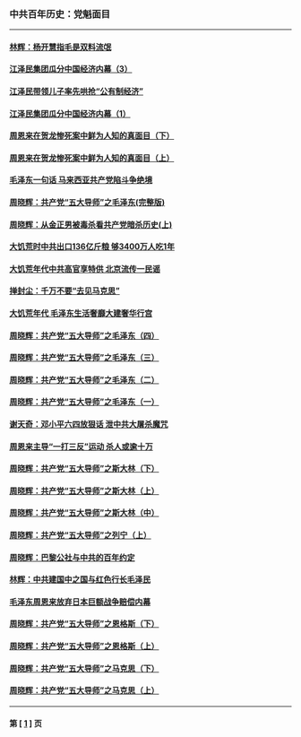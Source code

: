 ### 中共百年历史：党魁面目
---
#### [林辉：杨开慧指毛是双料流氓](../../pages/nf1176107/n9005586.md) 
#### [江泽民集团瓜分中国经济内幕（3）](../../pages/nf1176107/n9004721.md) 
#### [江泽民带领儿子率先哄抢“公有制经济”](../../pages/nf1176107/n8999624.md) 
#### [江泽民集团瓜分中国经济内幕（1）](../../pages/nf1176107/n8983112.md) 
#### [周恩来在贺龙惨死案中鲜为人知的真面目（下）](../../pages/nf1176107/n8947333.md) 
#### [周恩来在贺龙惨死案中鲜为人知的真面目（上）](../../pages/nf1176107/n8943577.md) 
#### [毛泽东一句话 马来西亚共产党陷斗争绝境](../../pages/nf1176107/n8873267.md) 
#### [周晓辉：共产党“五大导师”之毛泽东(完整版)](../../pages/nf1176107/n8859796.md) 
#### [周晓辉：从金正男被毒杀看共产党暗杀历史(上)](../../pages/nf1176107/n8823766.md) 
#### [大饥荒时中共出口136亿斤粮 够3400万人吃1年](../../pages/nf1176107/n8822378.md) 
#### [大饥荒年代中共高官享特供 北京流传一民谣](../../pages/nf1176107/n8810787.md) 
#### [掸封尘：千万不要“去见马克思”](../../pages/nf1176107/n8810304.md) 
#### [大饥荒年代 毛泽东生活奢靡大建奢华行宫](../../pages/nf1176107/n8807341.md) 
#### [周晓辉：共产党“五大导师”之毛泽东（四）](../../pages/nf1176107/n8793965.md) 
#### [周晓辉：共产党“五大导师”之毛泽东（三）](../../pages/nf1176107/n8787054.md) 
#### [周晓辉：共产党“五大导师”之毛泽东（二）](../../pages/nf1176107/n8783966.md) 
#### [周晓辉：共产党“五大导师”之毛泽东（一）](../../pages/nf1176107/n8780394.md) 
#### [谢天奇：邓小平六四放狠话 泄中共大屠杀魔咒](../../pages/nf1176107/n8761768.md) 
#### [周恩来主导“一打三反”运动 杀人或逾十万](../../pages/nf1176107/n8758643.md) 
#### [周晓辉：共产党“五大导师”之斯大林（下）](../../pages/nf1176107/n8743600.md) 
#### [周晓辉：共产党“五大导师”之斯大林（上）](../../pages/nf1176107/n8743542.md) 
#### [周晓辉：共产党“五大导师”之斯大林（中）](../../pages/nf1176107/n8743566.md) 
#### [周晓辉：共产党“五大导师”之列宁（上）](../../pages/nf1176107/n8708536.md) 
#### [周晓辉：巴黎公社与中共的百年约定](../../pages/nf1176107/n8705505.md) 
#### [林辉：中共建国中之国与红色行长毛泽民](../../pages/nf1176107/n8702670.md) 
#### [毛泽东周恩来放弃日本巨额战争赔偿内幕](../../pages/nf1176107/n8697753.md) 
#### [周晓辉：共产党“五大导师”之恩格斯（下）](../../pages/nf1176107/n8683679.md) 
#### [周晓辉：共产党“五大导师”之恩格斯（上）](../../pages/nf1176107/n8683011.md) 
#### [周晓辉：共产党“五大导师”之马克思（下）](../../pages/nf1176107/n8671884.md) 
#### [周晓辉：共产党“五大导师”之马克思（上）](../../pages/nf1176107/n8671842.md) 

---
#### 第 [ [1](./1.md) ] 页
